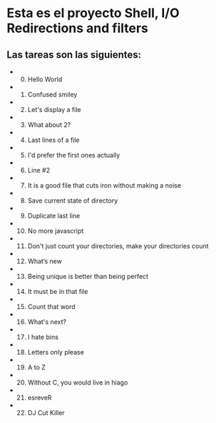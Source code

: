 # Esta es el proyecto Shell, I/O Redirections and filters

## Las tareas son las siguientes:

- 0. Hello World
- 1. Confused smiley
- 2. Let's display a file
- 3. What about 2?
- 4. Last lines of a file
- 5. I'd prefer the first ones actually
- 6. Line #2
- 7. It is a good file that cuts iron without making a noise
- 8. Save current state of directory
- 9. Duplicate last line
- 10. No more javascript
- 11. Don't just count your directories, make your directories count
- 12. What’s new
- 13. Being unique is better than being perfect
- 14. It must be in that file
- 15. Count that word
- 16. What's next?
- 17. I hate bins
- 18. Letters only please
- 19. A to Z
- 20. Without C, you would live in hiago
- 21. esreveR
- 22. DJ Cut Killer

